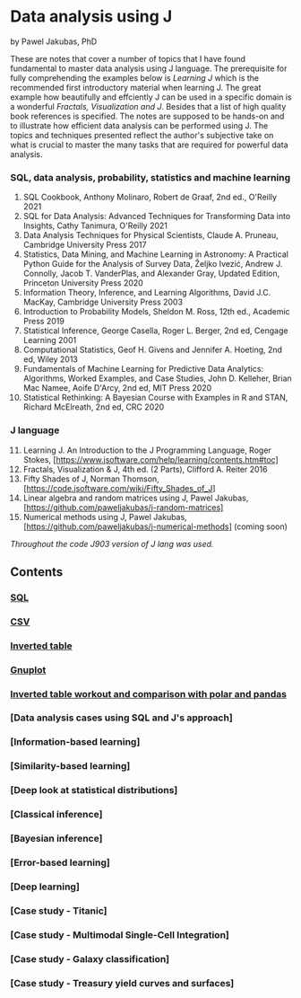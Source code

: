 # Data analysis using J

by Pawel Jakubas, PhD

These are notes that cover a number of topics that I have
found fundamental to master data analysis using J language. The prerequisite
for fully comprehending the examples below is *Learning J* which is the recommended first
introductory material when learning J. The great example how beautifully and effciently J can be used in a specific domain is
a wonderful *Fractals, Visualization and J*. Besides that a list of high quality book references is specified.
The notes are supposed to be hands-on and to illustrate how efficient data analysis can be performed using J.
The topics and techniques presented reflect the author's subjective take on what is crucial to master the many tasks that are
required for powerful data analysis.

### SQL, data analysis, probability, statistics and machine learning
1. SQL Cookbook, Anthony Molinaro, Robert de Graaf, 2nd ed., O'Reilly 2021
2. SQL for Data Analysis: Advanced Techniques for Transforming Data into Insights, Cathy Tanimura, O'Reilly 2021
3. Data Analysis Techniques for Physical Scientists, Claude A. Pruneau, Cambridge University Press 2017
4. Statistics, Data Mining, and Machine Learning in Astronomy: A Practical Python Guide for the Analysis of Survey Data, Željko Ivezić, Andrew J. Connolly, Jacob T. VanderPlas, and Alexander Gray, Updated Edition, Princeton University Press 2020
5. Information Theory, Inference, and Learning Algorithms, David J.C. MacKay, Cambridge University Press 2003
6. Introduction to Probability Models, Sheldon M. Ross, 12th ed., Academic Press 2019
7. Statistical Inference, George Casella, Roger L. Berger, 2nd ed, Cengage Learning 2001
8. Computational Statistics, Geof H. Givens and Jennifer A. Hoeting, 2nd ed, Wiley 2013
9. Fundamentals of Machine Learning for Predictive Data Analytics: Algorithms, Worked Examples, and Case Studies, John D. Kelleher, Brian Mac Namee, Aoife D'Arcy, 2nd ed, MIT Press 2020
10. Statistical Rethinking: A Bayesian Course with Examples in R and STAN, Richard McElreath, 2nd ed, CRC 2020

### J language
11. Learning J. An Introduction to the J Programming Language, Roger Stokes, [https://www.jsoftware.com/help/learning/contents.htm#toc]
12. Fractals, Visualization & J, 4th ed. (2 Parts), Clifford A. Reiter 2016
13. Fifty Shades of J, Norman Thomson, [https://code.jsoftware.com/wiki/Fifty_Shades_of_J]
14. Linear algebra and random matrices using J, Pawel Jakubas, [https://github.com/paweljakubas/j-random-matrices]
15. Numerical methods using J, Pawel Jakubas, [https://github.com/paweljakubas/j-numerical-methods] (coming soon)

   *Throughout the code J903 version of J lang was used.*


## Contents
### [SQL](chapters/sql.md)
### [CSV](chapters/csv.md)
### [Inverted table](chapters/inverted-table.md)
### [Gnuplot](chapters/gnuplot.md)
### [Inverted table workout and comparison with polar and pandas](chapters/workout.md)
### [Data analysis cases using SQL and J's approach]
### [Information-based learning]
### [Similarity-based learning]
### [Deep look at statistical distributions]
### [Classical inference]
### [Bayesian inference]
### [Error-based learning]
### [Deep learning]
### [Case study - Titanic]
### [Case study - Multimodal Single-Cell Integration]
### [Case study - Galaxy classification]
### [Case study - Treasury yield curves and surfaces]
